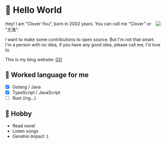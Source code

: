 # 🥳 Hello World

<img align="right" src="https://github-readme-stats.vercel.app/api?username=Clover-You">

Hey! I am "Clover You", born in 2002 years. You can call me "Clover" or "尤渔".

I want to make some contributions to open source. But I'm not that smart. I'm a person with no idea, if you have any good idea, please call me, I'd love to.

This is my blog website: <a target="_blank" href="https://www.ctong.top"> GO </a>

## 💬 Worked language for me
- [x] Golang / Java
- [x] TypeScript / JavaScript
- [ ] Rust (ing...)

## 👀 Hobby
- Read novel
- Listen songs
- Genshin Impact :)
